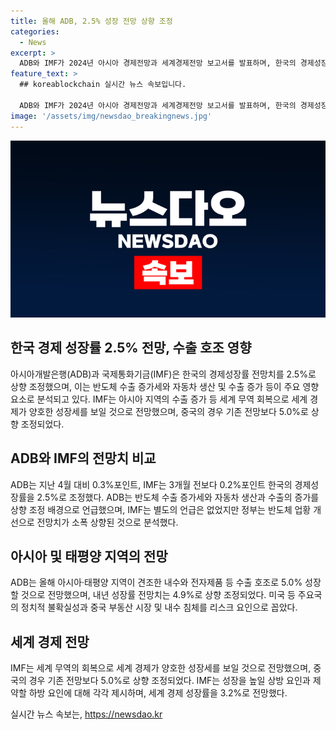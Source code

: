 ```yaml
---
title: 올해 ADB, 2.5% 성장 전망 상향 조정
categories:
  - News
excerpt: >
  ADB와 IMF가 2024년 아시아 경제전망과 세계경제전망 보고서를 발표하며, 한국의 경제성장률 전망치를 2.5%로 조정했다. 이는 반도체 수출 증가세와 자동차 생산·수출 증가 등이 영향을 미친 결과로, 이를 통해 아시아·태평양 지역은 내수와 수출 호조로 5.0% 성장할 것으로 예상했다. 그러나 미국의 정치적 불확실성, 중국 부동산 시장 등이 리스크 요인으로 거론되면서 물가상승률은 하향 조정되었고, 세계 경제는 양호한 성장세를 보일 것으로 예상했다. IMF는 올해 세계 경제 성장률을 3.2%로 전망하며, 성장을 제약할 하방 요인을 경고했다.
feature_text: >
  ## koreablockchain 실시간 뉴스 속보입니다.

  ADB와 IMF가 2024년 아시아 경제전망과 세계경제전망 보고서를 발표하며, 한국의 경제성장률 전망치를 2.5%로 조정했다. 이는 반도체 수출 증가세와 자동차 생산·수출 증가 등이 영향을 미친 결과로, 이를 통해 아시아·태평양 지역은 내수와 수출 호조로 5.0% 성장할 것으로 예상했다. 그러나 미국의 정치적 불확실성, 중국 부동산 시장 등이 리스크 요인으로 거론되면서 물가상승률은 하향 조정되었고, 세계 경제는 양호한 성장세를 보일 것으로 예상했다. IMF는 올해 세계 경제 성장률을 3.2%로 전망하며, 성장을 제약할 하방 요인을 경고했다.
image: '/assets/img/newsdao_breakingnews.jpg'
---
```


<p><img src="/assets/img/newsdao_breakingnews.jpg" alt="koreablockchain 속보" /></p>

<h2 data-ke-size="size26">한국 경제 성장률 2.5% 전망, 수출 호조 영향</h2>

<p data-ke-size="size16">아시아개발은행(ADB)과 국제통화기금(IMF)은 한국의 경제성장률 전망치를 2.5%로 상향 조정했으며, 이는 반도체 수출 증가세와 자동차 생산 및 수출 증가 등이 주요 영향 요소로 분석되고 있다. IMF는 아시아 지역의 수출 증가 등 세계 무역 회복으로 세계 경제가 양호한 성장세를 보일 것으로 전망했으며, 중국의 경우 기존 전망보다 5.0%로 상향 조정되었다.</p>

<h2 data-ke-size="size26">ADB와 IMF의 전망치 비교</h2>

<p data-ke-size="size16">ADB는 지난 4월 대비 0.3%포인트, IMF는 3개월 전보다 0.2%포인트 한국의 경제성장률을 2.5%로 조정했다. ADB는 반도체 수출 증가세와 자동차 생산과 수출의 증가를 상향 조정 배경으로 언급했으며, IMF는 별도의 언급은 없었지만 정부는 반도체 업황 개선으로 전망치가 소폭 상향된 것으로 분석했다.</p>

<h2 data-ke-size="size26">아시아 및 태평양 지역의 전망</h2>

<p data-ke-size="size16">ADB는 올해 아시아·태평양 지역이 견조한 내수와 전자제품 등 수출 호조로 5.0% 성장할 것으로 전망했으며, 내년 성장률 전망치는 4.9%로 상향 조정되었다. 미국 등 주요국의 정치적 불확실성과 중국 부동산 시장 및 내수 침체를 리스크 요인으로 꼽았다.</p>

<h2 data-ke-size="size26">세계 경제 전망</h2>

<p data-ke-size="size16">IMF는 세계 무역의 회복으로 세계 경제가 양호한 성장세를 보일 것으로 전망했으며, 중국의 경우 기존 전망보다 5.0%로 상향 조정되었다. IMF는 성장을 높일 상방 요인과 제약할 하방 요인에 대해 각각 제시하며, 세계 경제 성장률을 3.2%로 전망했다.</p>
실시간 뉴스 속보는, <a href="https://newsdao.kr" rel="dofollow">https://newsdao.kr</a>


